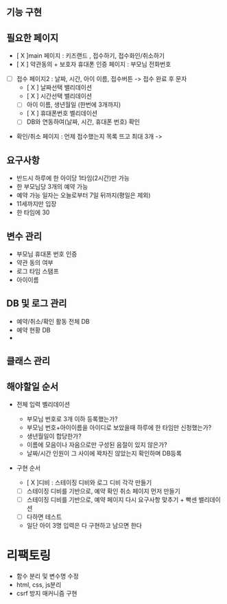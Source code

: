 ## 기능 구현




## 필요한 페이지
- [ X ]main 페이지 : 키즈랜드 , 접수하기, 접수화인/취소하기
- [ X ] 약관동의 + 보호자 휴대폰 인증 페이지 : 부모님 전화번호
- [  ] 접수 페이지2 : 날짜, 시간, 아이 이름, 접수버튼 -> 접수 완료 후 문자
    - [ X ] 날짜선택 밸리데이션 
    - [ X ] 시간선택 밸리데이션
    - [  ] 아이 이름, 생년월일 (한번에 3개까지)
    - [ X ] 휴대폰번호 벨리데이션
    - [  ] DB와 연동하여(날짜, 시간, 휴대폰 번호) 확인
- 확인/취소 페이지 : 언제 접수했는지 목록 뜨고 최대 3개 ->

## 요구사항
- 반드시 하루에 한 아이당 1타임(2시간)만 가능
- 한 부모님당 3개의 예약 가능
- 예약 가능 일자는 오늘로부터 7일 뒤까지(평일은 제외)
- 11세까지만 입장
- 한 타임에 30

## 변수 관리
- 부모님 휴대폰 번호 인증
- 약관 동의 여부
- 로그 타임 스탬프
- 아이이름


## DB 및 로그 관리
- 예약/취소/확인 활동 전체 DB
- 예약 현황 DB
- 



## 클래스 관리 

##  해야할일 순서
- 전체 입력 벨리데이션 
  - 부모님 번호로 3개 이하 등록했는가?
  - 부모님 번호+아이이름을 아이디로 보았을때 하루에 한 타임만 신청했는가?
  - 생년월일이 합당한가?
  - 이름에 모음이나 자음으로만 구성된 음절이 있지 않은가?
  - 날짜/시간 인원이 그 사이에 꽉차진 않았는지 확인하며 DB등록

- 구현 순서
  - [ X ]디비 : 스테이징 디비와 로그 디비 각각 만들기
  - [  ] 스테이징 디비를 기반으로, 예약 확인 취소 페이지 먼저 만들기
  - [  ] 스테이징 디비를 기반으로, 예약 페이지 다시 요구사항 맞추기 + 빡센 밸리데이션
  - [  ] 다하면 테스트 
  - 일단 아이 3명 입력은 다 구현하고 남으면 한다

# 리팩토링
- 함수 분리 및 변수명 수정
- html, css, js분리
- csrf 방지 매커니즘 구현
